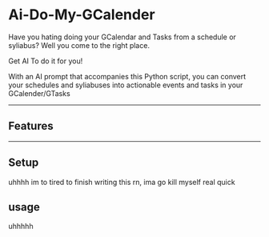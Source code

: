 # Ai-Do-My-GCalender
Have you hating doing your GCalendar and Tasks from a schedule or syliabus?
Well you come to the right place.

Get AI To do it for you!

With an AI prompt that accompanies this Python script, you can convert your schedules and syliabuses into actionable events and tasks in your GCalender/GTasks

---

## Features

---

## Setup 
uhhhh im to tired to finish writing this rn, ima go kill myself real quick 

## usage
uhhhhh 